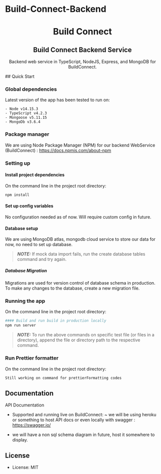 # Build-Connect-Backend
<p align="center">
 <h1 align="center">Build Connect</h1>
 <h2 align="center">Build Connect Backend Service</h2>
 <p align="center">Backend web service in TypeScript, NodeJS, Express, and MongoDB for BuildConnect.</p>
</p>
## Quick Start

### Global dependencies

Latest version of the app has been tested to run on:

```
- Node v14.15.3
- TypeScript v4.2.3
- Mongoose v5.11.15
- MongoDb v3.6.4
```

### Package manager

We are using Node Package Manager (NPM) for our backend WebService (BuildConnect) : https://docs.npmjs.com/about-npm 

### Setting up

#### Install project dependencies

On the command line in the project root directory:

```bash
npm install
```

#### Set up config variables

No configuration needed as of now. Will require custom config in future.

#### Database setup

We are using MongoDB atlas, mongodb cloud service to store our data for now, no need to set up database.

> **_NOTE:_** If mock data import fails, run the create database tables command and try again.

##### Database Migration

Migrations are used for version control of database schema in production. To make any changes to the database, create a new migration file.

### Running the app

On the command line in the project root directory:

```bash
#### Build and run build in production locally
npm run server
```

> **_NOTE:_** To run the above commands on specific test file (or files in a directory), append the file or directory path to the respective command.

### Run Prettier formatter

On the command line in the project root directory:

```bash
Still working on command for prettierFormatting codes
```

## Documentation

API Documentation

-   Supported and running live on BuildConnect: ~ we will be using heroku or something to host API docs or even locally with swagger : https://swagger.io/ 

-   we will have a non sql schema diagram in future, host it somewhere to display.

## License

-   License: MIT
